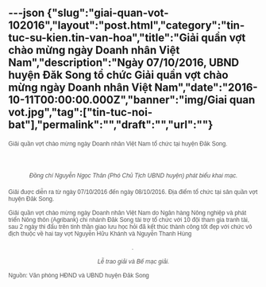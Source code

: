 ---json
{"slug":"giai-quan-vot-102016","layout":"post.html","category":"tin-tuc-su-kien.tin-van-hoa","title":"Giải quần vợt chào mừng ngày Doanh nhân Việt Nam","description":"Ngày 07/10/2016, UBND huyện Đăk Song tổ chức Giải quần vợt chào mừng ngày Doanh nhân Việt Nam","date":"2016-10-11T00:00:00.000Z","banner":"img/Giai quan vot.jpg","tag":["tin-tuc-noi-bat"],"permalink":"","draft":"","url":""}
---
<div style="text-align: left;"><span style="color: rgb(83, 83, 83); font-family: Arial; font-size: 12px; text-align: justify; line-height: 1.4;">Giải quần vợt chào mừng ngày Doanh nhân Việt Nam tổ chức tại huyện Đăk Song.</span></div><div style="text-align: left;"><br></div><div style="text-align: center;"><span style="color: rgb(83, 83, 83); font-family: Arial; font-size: 12px; text-align: justify;">&nbsp;</span><img src="http://www.mediafire.com/convkey/75f4/iz7gxz14g5d37c4zg.jpg" alt="" style="color: rgb(83, 83, 83); font-family: Arial; font-size: 12px; text-align: justify; max-width: 450px !important;"><span style="color: rgb(83, 83, 83); font-family: Arial; font-size: 12px; text-align: justify;">&nbsp;</span></div><div style="text-align: center;"><span style="color: rgb(83, 83, 83); font-family: Arial; font-size: 12px; line-height: 1.4; text-align: justify;"><br></span></div><div style="text-align: center;"><span style="color: rgb(83, 83, 83); font-family: Arial; font-size: 12px; line-height: 1.4; text-align: justify;"><i>Đồng chí Nguyễn Ngọc Thân (Phó Chủ Tịch UBND huyện) phát biểu khai mạc.</i></span></div><div style="text-align: left;"><br></div><div style="text-align: left;"><span style="color: rgb(83, 83, 83); font-family: Arial; font-size: 12px; text-align: justify;">Giải đuợc diễn ra từ ngày 07/10/2016 đến ngày 08/10/2016. Địa điểm tổ chức tại sân quần vợt huyện Đăk Song. </span></div><div style="text-align: left;"><span style="color: rgb(83, 83, 83); font-family: Arial; font-size: 12px; text-align: justify;"><br></span></div><div style="text-align: left;"><span style="color: rgb(83, 83, 83); font-family: Arial; font-size: 12px; text-align: justify;">Giải quần vợt chào mừng ngày Doanh nhân Việt Nam do Ngân hàng Nông nghiệp và phát triển Nông thôn (Agribank) chi nhánh Đăk Song tài trợ tổ chức với 10 đội tham gia tranh tài, sau 2 ngày thi đấu trên tinh thần giao lưu học hỏi đã kết thúc thành công tốt đẹp với chức vô địch thuộc về hai tay vợt Nguyễn Hữu Khánh và Nguyễn Thanh Hùng</span></div><div style="text-align: left;"><span style="color: rgb(83, 83, 83); font-family: Arial; font-size: 12px; text-align: justify;"><br></span></div><div style="text-align: center;"><span style="color: rgb(83, 83, 83); font-family: Arial; font-size: 12px; text-align: justify;">.</span><img src="http://www.mediafire.com/convkey/5c93/28x2box6y83u2cozg.jpg" alt="" style="color: rgb(83, 83, 83); font-family: Arial; font-size: 12px; text-align: justify; max-width: 450px !important;"><span style="color: rgb(83, 83, 83); font-family: Arial; font-size: 12px; text-align: justify;">&nbsp;</span></div><div style="text-align: center;"><span style="color: rgb(83, 83, 83); font-family: Arial; font-size: 12px; text-align: justify;"><br></span></div><div style="text-align: center;"><span style="color: rgb(83, 83, 83); font-family: Arial; font-size: 12px; text-align: justify;"><i>Lễ trao giải và Bế mạc giải. </i></span></div><div style="text-align: left;"><span style="color: rgb(83, 83, 83); font-family: Arial; font-size: 12px; text-align: justify;"><br></span></div><div style="text-align: left;"><span style="color: rgb(83, 83, 83); font-family: Arial; font-size: 12px; text-align: justify;">Nguồn: Văn phòng HĐND và UBND huyện Đăk Song</span><br></div>